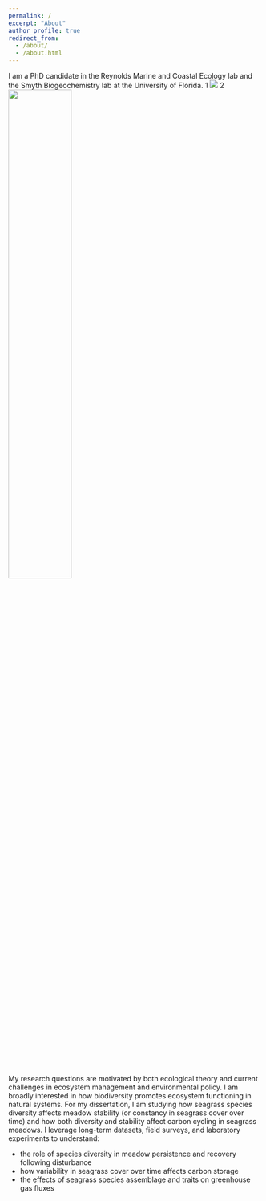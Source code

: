 ```yaml
---
permalink: /
excerpt: "About"
author_profile: true
redirect_from: 
  - /about/
  - /about.html
---
```


I am a PhD candidate in the Reynolds Marine and Coastal Ecology lab and the Smyth Biogeochemistry lab at the University of Florida. 
1
![](https://github.com/alexbijak/alexbijak.github.io/blob/master/Bijak-field-photo-2.jpg?raw=trueimages)
2
<img src="https://github.com/alexbijak/alexbijak.github.io/blob/master/Bijak-field-photo-2.jpg"  width="50%" height="50%">

My research questions are motivated by both ecological theory and current challenges in ecosystem management and environmental policy. I am broadly interested in how biodiversity promotes ecosystem functioning in natural systems. For my dissertation, I am studying how seagrass species diversity affects meadow stability (or constancy in seagrass cover over time) and how both diversity and stability affect carbon cycling in seagrass meadows. I leverage long-term datasets, field surveys, and laboratory experiments to understand:

- the role of species diversity in meadow persistence and recovery following disturbance  
- how variability in seagrass cover over time affects carbon storage  
- the effects of seagrass species assemblage and traits on greenhouse gas fluxes  
